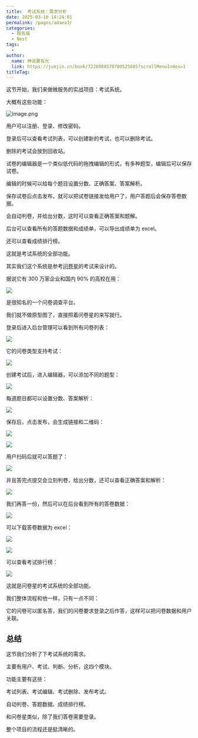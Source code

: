 ```yaml
---
title:  考试系统：需求分析
date: 2025-03-10 14:24:01
permalink: /pages/adaea3/
categories:
  - 服务端
  - Nest
tags:
  - 
author: 
  name: 神说要有光
  link: https://juejin.cn/book/7226988578700525605?scrollMenuIndex=1
titleTag: 
---
```

这节开始，我们来做微服务的实战项目：考试系统。

大概有这些功能：

![image.png](https://p6-juejin.byteimg.com/tos-cn-i-k3u1fbpfcp/34ff0fdfeadc444683d2baf737512d5c~tplv-k3u1fbpfcp-jj-mark:0:0:0:0:q75.image#?w=964&h=1058&s=119163&e=png&b=ffffff)

用户可以注册、登录、修改密码。

登录后可以查看考试列表，可以创建新的考试，也可以删除考试。

删除的考试会放到回收站。

试卷的编辑器是一个类似低代码的拖拽编辑的形式，有多种题型，编辑后可以保存试卷。

编辑的时候可以给每个题目设置分数、正确答案、答案解析。

保存试卷后点击发布，就可以把试卷链接发给用户了，用户答题后会保存答卷数据。

会自动判卷，并给出分数，这时可以查看正确答案和题解。

后台可以查看所有的答题数据和成绩单，可以导出成绩单为 excel。

还可以查看成绩排行榜。

这就是考试系统的全部功能。

其实我们这个系统是参考[问卷星](https://www.wjx.cn/)的考试来设计的。

据说它有 300 万家企业和国内 90% 的高校在用：

![](https://p3-juejin.byteimg.com/tos-cn-i-k3u1fbpfcp/df0c9bf4dc0c4e8488ac3e881d7ecaa8~tplv-k3u1fbpfcp-jj-mark:0:0:0:0:q75.image#?w=2586&h=1490&s=647329&e=png&b=ffffff)

是很知名的一个问卷调查平台。

我们就不做原型图了，直接照着问卷星的来写就行。

登录后进入后台管理可以看到所有问卷列表：

![](https://p3-juejin.byteimg.com/tos-cn-i-k3u1fbpfcp/26b84459485a4df49649711ec205c642~tplv-k3u1fbpfcp-jj-mark:0:0:0:0:q75.image#?w=2866&h=1300&s=351571&e=png&b=fbfbfb)

它的问卷类型支持考试：

![](https://p9-juejin.byteimg.com/tos-cn-i-k3u1fbpfcp/682f3d9f410940e8a195ef066b489c22~tplv-k3u1fbpfcp-jj-mark:0:0:0:0:q75.image#?w=2456&h=1238&s=283811&e=png&b=fcfcfc)

创建考试后，进入编辑器，可以添加不同的题型：

![](https://p3-juejin.byteimg.com/tos-cn-i-k3u1fbpfcp/3c4f4d9fae8145bc97b7323aec889053~tplv-k3u1fbpfcp-jj-mark:0:0:0:0:q75.image#?w=2912&h=1502&s=1189027&e=gif&f=69&b=f7f7f7)

每道题目都可以设置分数、答案解析：

![](https://p9-juejin.byteimg.com/tos-cn-i-k3u1fbpfcp/47d79b3d4d664026801ce0b4ae1a0cb7~tplv-k3u1fbpfcp-jj-mark:0:0:0:0:q75.image#?w=2474&h=1464&s=285348&e=png&b=fdfdfd)

保存后，点击发布，会生成链接和二维码：


![](https://p9-juejin.byteimg.com/tos-cn-i-k3u1fbpfcp/b27b4098e7cb4efea0dfc94b8b216c2e~tplv-k3u1fbpfcp-jj-mark:0:0:0:0:q75.image#?w=1942&h=840&s=181682&e=png&b=fcfcfc)

![](https://p9-juejin.byteimg.com/tos-cn-i-k3u1fbpfcp/07a38196a7ce497fb94d912443f2f59e~tplv-k3u1fbpfcp-jj-mark:0:0:0:0:q75.image#?w=2302&h=1074&s=301412&e=png&b=fcfcfc)

用户扫码后就可以答题了：

![](https://p3-juejin.byteimg.com/tos-cn-i-k3u1fbpfcp/32f8b6710a62464c92b036ae331eaa06~tplv-k3u1fbpfcp-jj-mark:0:0:0:0:q75.image#?w=2184&h=1500&s=252196&e=png&b=ffffff)

并且答完点提交会立刻判卷，给出分数，还可以查看正确答案和解析：

![](https://p1-juejin.byteimg.com/tos-cn-i-k3u1fbpfcp/c9e55fee4f6c4dde8f9b28f6659d6b9c~tplv-k3u1fbpfcp-jj-mark:0:0:0:0:q75.image#?w=1410&h=1446&s=139802&e=png&b=fdfdfd)

我们再答一份，然后可以在后台看到所有的答卷数据：

![](https://p1-juejin.byteimg.com/tos-cn-i-k3u1fbpfcp/40ce6233f75b426eba496d0f75ce6d1d~tplv-k3u1fbpfcp-jj-mark:0:0:0:0:q75.image#?w=2612&h=1102&s=240581&e=png&b=fbfbfb)

可以下载答卷数据为 excel：

![](https://p1-juejin.byteimg.com/tos-cn-i-k3u1fbpfcp/9de2fe1267fd4923995f15ce37e32587~tplv-k3u1fbpfcp-jj-mark:0:0:0:0:q75.image#?w=2240&h=894&s=211901&e=png&b=fbfbfb)

![](https://p9-juejin.byteimg.com/tos-cn-i-k3u1fbpfcp/99c4b85b500c4972bcc67f1cbf2b000c~tplv-k3u1fbpfcp-jj-mark:0:0:0:0:q75.image#?w=1786&h=612&s=141206&e=png&b=fefefe)

可以查看考试排行榜：

![](https://p6-juejin.byteimg.com/tos-cn-i-k3u1fbpfcp/e663ad5b69c24d65ad968f40be2ea72d~tplv-k3u1fbpfcp-jj-mark:0:0:0:0:q75.image#?w=2562&h=1222&s=359226&e=png&b=fcfbfb)

这就是问卷星的考试系统的全部功能。

我们整体流程和他一样，只有一点不同：

它的问卷可以匿名答，我们的问卷要求登录之后作答，这样可以把问卷数据和用户关联。

## 总结

这节我们分析了下考试系统的需求。

主要有用户、考试、判断、分析，这四个模块。

功能主要有这些：

考试列表、考试编辑、考试删除、发布考试。

自动判卷、答题数据、成绩排行榜。

和问卷星类似，除了我们答卷需要登录。

整个项目的流程还是挺清晰的。
